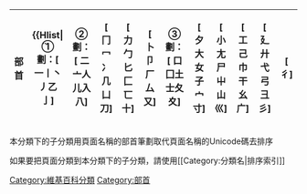 <table>
<thead>
<tr class="header">
<th><p>部首</p></th>
<th><p>{{Hlist| ̈<strong>①劃</strong>：[ ⼀⼁⼂⼃⼄⼅]</p></th>
<th><p><strong>②劃</strong>：[ ⼆⼇⼈⼉⼊⼋]</p></th>
<th><p>[ ⼌⼍⼎⼏⼐⼑]</p></th>
<th><p>[ ⼒⼓⼔⼕⼖⼗]</p></th>
<th><p>[ ⼘⼙⼚⼛⼜]</p></th>
<th><p><strong>③劃</strong>：[ ⼝⼞⼟⼠⼡⼢]</p></th>
<th><p>[ ⼣⼤⼥⼦⼧⼨]</p></th>
<th><p>[ ⼩⼪⼫⼬⼭⼮]</p></th>
<th><p>[ ⼯⼰⼱⼲⼳⼴]</p></th>
<th><p>[ ⼵⼶⼷⼸⼹⼺]</p></th>
<th><p>[ ⼻]</p></th>
<th><p><strong>④劃</strong>：[ ⼼⼽⼾⼿⽀⽁]</p></th>
<th><p>[ ⽂⽃⽄⽅⽆⽇]</p></th>
<th><p>[ ⽈⽉⽊⽋⽌⽍]</p></th>
<th><p>[ ⽎⽏⽐⽑⽒⽓]</p></th>
<th><p>[ ⽔⽕⽖⽗⽘⽙]</p></th>
<th><p>[ ⽚⽛⽜⽝]</p></th>
<th><p><strong>⑤劃</strong>：[ ⽞⽟⽠⽡⽢⽣]</p></th>
<th><p>[ ⽤⽥⽦⽧⽨⽩]</p></th>
<th><p>[ ⽪⽫⽬⽭⽮⽯]</p></th>
<th><p>[ ⽰⽱⽲⽳⽴]</p></th>
<th><p><strong>⑥劃</strong>：[ ⽵⽶⽷⽸⽹⽺]</p></th>
<th><p>[ ⽻⽼⽽⽾⽿⾀]</p></th>
<th><p>[ ⾁⾂⾃⾄⾅⾆]</p></th>
<th><p>[ ⾇⾈⾉⾊⾋⾌]</p></th>
<th><p>[ ⾍⾎⾏⾐⾑]</p></th>
<th><p>[ ⑦劃]</p></th>
<th><p>[ ⑧劃]</p></th>
<th><p>[ ⑨劃]</p></th>
<th><p>[ ⑩劃]</p></th>
<th><p>[ ⑪劃]</p></th>
<th><p>[ ⑫劃]</p></th>
<th><p>[ ⑬劃]</p></th>
<th><p>[ ⑭劃]</p></th>
<th><p>[ ⑮劃]</p></th>
<th><p>[ ⑯劃]</p></th>
<th><p>[ ⑰劃]</p></th>
<th><p>……</p></th>
<th><p>[ ⑳劃]</p>
<p><code> }} </code></p></th>
</tr>
</thead>
<tbody>
</tbody>
</table>

本分類下的子分類用頁面名稱的部首筆劃取代頁面名稱的Unicode碼去排序

如果要把頁面分類到本分類下的子分類，請使用\[\[Category:分類名|排序索引\]\]

[Category:維基百科分類](https://zh.wikipedia.org/wiki/Category:維基百科分類 "wikilink")
[Category:部首](https://zh.wikipedia.org/wiki/Category:部首 "wikilink")